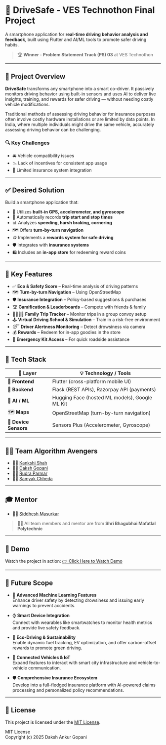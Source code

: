 # 🚗 DriveSafe - VES Technothon Final Project

A smartphone application for **real-time driving behavior analysis and feedback**, built using Flutter and AI/ML tools to promote safer driving habits.

> 🏆 **Winner - Problem Statement Track (PS) 03** at VES Technothon

---

## 🚀 Project Overview

**DriveSafe** transforms any smartphone into a smart co-driver. It passively monitors driving behavior using built-in sensors and uses AI to deliver live insights, training, and rewards for safer driving — without needing costly vehicle modifications.

Traditional methods of assessing driving behavior for insurance purposes often involve costly hardware installations or are limited by data points. In India, where multiple individuals might drive the same vehicle, accurately assessing driving behavior can be challenging.

### 🔍 Key Challenges

- 🚘 Vehicle compatibility issues  
- 📉 Lack of incentives for consistent app usage  
- 🧾 Limited insurance system integration  

---

## ✅ Desired Solution

Build a smartphone application that:

- 📍 Utilizes **built-in GPS, accelerometer, and gyroscope**  
- 📲 Automatically records **trip start and stop times**  
- 📊 Analyzes **speeding, harsh braking, cornering**  
- 🗺️ Offers **turn-by-turn navigation**  
- 🪙 Implements a **rewards system for safe driving**  
- 🛡️ Integrates with **insurance systems**  
- 🛍️ Includes an **in-app store** for redeeming reward coins  

---

## 🌟 Key Features

- ✅ **Eco & Safety Score** – Real-time analysis of driving patterns  
- 🗺️ **Turn-by-turn Navigation** – Using OpenStreetMap  
- 🛡️ **Insurance Integration** – Policy-based suggestions & purchases  
- 🏆 **Gamification & Leaderboards** – Compete with friends & family  
- 👨‍👩‍👧‍👦 **Family Trip Tracker** – Monitor trips in a group convoy setup  
- 🕹️ **Virtual Driving School & Simulation** – Train in a risk-free environment  
- 😴 **Driver Alertness Monitoring** – Detect drowsiness via camera  
- 💰 **Rewards** – Redeem for in-app goodies in the store  
- 🚨 **Emergency Kit Access** – For quick roadside assistance  

---

## 🧱 Tech Stack

| 🧩 Layer              | 💡 Technology / Tools                              |
|-----------------------|----------------------------------------------------|
| 🎨 **Frontend**       | Flutter (cross-platform mobile UI)                 |
| 🔧 **Backend**        | Flask (REST APIs), Razorpay API (payments)         |
| 🤖 **AI / ML**        | Hugging Face (hosted ML models), Google ML Kit     |
| 🗺️ **Maps**          | OpenStreetMap (turn-by-turn navigation)            |
| 📱 **Device Sensors** | Sensors Plus (Accelerometer, Gyroscope)            |

---

## 👨‍💻 Team Algorithm Avengers

- 👩‍💻 [Kankshi Shah](https://www.linkedin.com/in/kankshi-shah-76539a258/)
- 👨‍💻 [Daksh Gopani](https://www.linkedin.com/in/daksh-gopani-a13993251/)
- 👨‍💻 [Rudra Parmar](https://www.linkedin.com/in/rudra-parmar-089125245/)
- 👨‍💻 [Samyak Chheda](https://www.linkedin.com/in/samyakchheda/)

---

## 🎓 Mentor

- 🧑‍🏫 [Siddhesh Masurkar](https://www.linkedin.com/in/siddheshumasurkar/)

> 👨‍🏫 All team members and mentor are from **Shri Bhagubhai Mafatlal Polytechnic**

---

## 🎥 Demo

Watch the project in action: [👉 Click Here to Watch Demo](https://drive.google.com/file/d/1_vqGQ8FS_t18ntLF5lBJl3pa_3Pn3Hqz/view?usp=drivesdk)  

---

## 🔮 Future Scope

- 🤖 **Advanced Machine Learning Features**  
  Enhance driver safety by detecting drowsiness and issuing early warnings to prevent accidents.

- ⌚ **Smart Device Integration**  
  Connect with wearables like smartwatches to monitor health metrics and provide live safety feedback.

- 🌱 **Eco-Driving & Sustainability**  
  Enable dynamic fuel tracking, EV optimization, and offer carbon-offset rewards to promote green driving.

- 🚗 **Connected Vehicles & IoT**  
  Expand features to interact with smart city infrastructure and vehicle-to-vehicle communication.

- 🛡️ **Comprehensive Insurance Ecosystem**  
  Develop into a full-fledged insurance platform with AI-powered claims processing and personalized policy recommendations.

---

## 📝 License

This project is licensed under the [MIT License](https://opensource.org/licenses/MIT).

MIT License  
Copyright (c) 2025 Daksh Ankur Gopani
